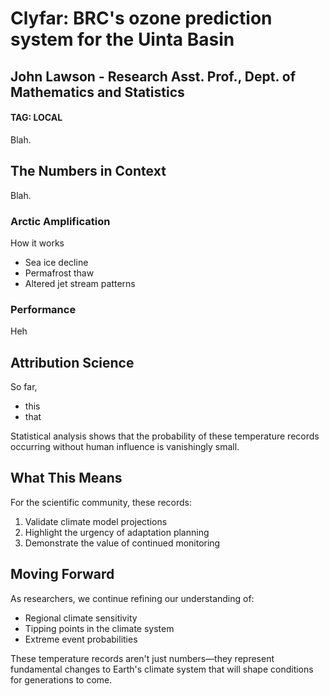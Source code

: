 # Clyfar: BRC's ozone prediction system for the Uinta Basin
## John Lawson - Research Asst. Prof., Dept. of Mathematics and Statistics
#### TAG: LOCAL

Blah.

## The Numbers in Context

Blah.

### Arctic Amplification
How it works
- Sea ice decline
- Permafrost thaw
- Altered jet stream patterns

### Performance
Heh

## Attribution Science
So far,

- this
- that 

Statistical analysis shows that the probability of these temperature records occurring without human influence is vanishingly small.


## What This Means

For the scientific community, these records:
1. Validate climate model projections
2. Highlight the urgency of adaptation planning
3. Demonstrate the value of continued monitoring

## Moving Forward

As researchers, we continue refining our understanding of:
- Regional climate sensitivity
- Tipping points in the climate system
- Extreme event probabilities

These temperature records aren't just numbers—they represent fundamental changes to Earth's climate system that will shape conditions for generations to come.